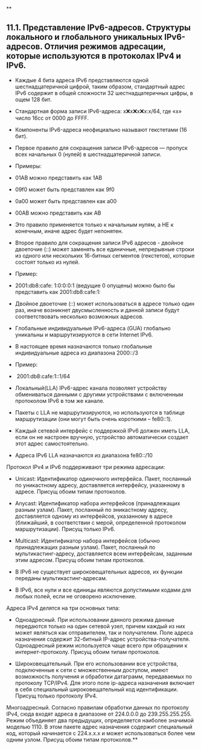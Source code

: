 **

## 11.1. Представление IPv6-адресов. Структуры локального и глобального уникальных IPv6-адресов. Отличия режимов адресации, которые используются в протоколах IPv4 и IPv6.

- Каждые 4 бита адреса IPv6 представляются одной шестнадцатеричной цифрой, таким образом, стандартный адрес IPv6 содержит в общей сложности 32 шестнадцатеричных цифры, в ощем 128 бит. 
    
- Стандартная форма записи IPv6-адреса: x:x:x:x:x:x:x:x/64, где «x» число 16сс от 0000 до FFFF. 
    
- Компоненты IPv6-адреса неофициально называют гекстетами (16 бит).
    
- Первое правило для сокращения записи IPv6-адресов — пропуск всех начальных 0 (нулей) в шестнадцатеричной записи. 
    
- Примеры: 
    

- 01AB можно представить как 1AB 
    
- 09f0 может быть представлен как 9f0 
    
- 0a00 может быть представлен как a00 
    
- 00AB можно представить как AB 
    
- Это правило применяется только к начальным нулям, а НЕ к конечным, иначе адрес будет непонятен.
    

  

- Второе правило для сокращения записи IPv6 адресов - двойное двоеточие (::) может заменять все единичные, непрерывные строки из одного или нескольких 16-битных сегментов (гекстетов), которые состоят только из нулей. 
    
- Пример:
    

- 2001:db8:cafe: 1:0:0:0:1 (ведущие 0 опущены) можно было бы представить как 2001:db8:cafe:1: 
    
- Двойное двоеточие (::) может использоваться в адресе только один раз, иначе возникнет двусмысленность и данной записи будут соответствовать несколько возможных адресов. 
    

  
  

- Глобальные индивидуальные IPv6-адреса (GUA) глобально уникальны и маршрутизируются в сети Internet IPv6. 
    
- В настоящее время назначаются только глобальные индивидуальные адреса из диапазона 2000::/3
    
- Пример:
    

-  2001:db8:cafe:1::1/64
    

  

- Локальный(LLA) IPv6-адрес канала позволяет устройству обмениваться данными с другими устройствами с включенным протоколом IPv6 в том же канале. 
    
- Пакеты с LLA не маршрутизируются, но используются в таблице маршрутизации (они могут быть очень короткими – fe80::1).  
    
- Каждый сетевой интерфейс с поддержкой IPv6 должен иметь LLA, если он не настроен вручную, устройство автоматически создает этот адрес самостоятельно. 
    
- Адреса IPv6 LLA назначаются из диапазона fe80::/10
    

Протокол IPv4 и IPv6 поддерживают три режима адресации:


- Unicast: Идентификатор одиночного интерфейса. Пакет, посланный по уникастному адресу, доставляется интерфейсу, указанному в адресе. Присущ обоим типам протоколов.
    
- Anycast: Идентификатор набора интерфейсов (принадлежащих разным узлам). Пакет, посланный по эникастному адресу, доставляется одному из интерфейсов, указанному в адресе (ближайший, в соответствии с мерой, определенной протоколом маршрутизации). Присущ только IPv6.
    
- Multicast: Идентификатор набора интерфейсов (обычно принадлежащих разным узлам). Пакет, посланный по мультикастинг-адресу, доставляется всем интерфейсам, заданным этим адресом. Присущ обоим типам протоколов.
    
- В IPv6 не существует широковещательных адресов, их функции переданы мультикастинг-адресам.
    
- В IPv6, все нули и все единицы являются допустимыми кодами для любых полей, если не оговорено исключение.
    

Адреса IPv4 делятся на три основных типа:

- Одноадресный. При использовании данного режима данные передаются только на один сетевой узел, причем каждый из них может являться как отправителем, так и получателем. Поле адреса назначения содержит 32-битный IP-адрес устройства-получателя. Одноадресный режим используется чаще всего при обращении к интернет-протоколу. Присущ обоим типам протоколов.
    
- Широковещательный. При его использовании все устройства, подключенные к сети с множественным доступом, имеют возможность получения и обработки датаграмм, передаваемых по протоколу TCP/IPv4. Для этого поле ip-адреса назначения включает в себя специальный широковещательный код идентификации. Присущ только протоколу IPv4.
    

Многоадресный. Согласно правилам обработки данных по протоколу IPv4, сюда входят адреса в диапазоне от 224.0.0.0 до 239.255.255.255. Режим объединяет два предыдущих, определяется наиболее значимой моделью 1110. В этом пакете адрес назначения содержит специальный код, который начинается с 224.x.x.x и может использоваться более чем одним узлом. Присущ обоим типам протоколов.**